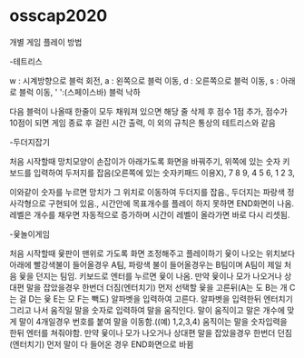 # osscap2020

개별 게임 플레이 방법

-테트리스

  w : 시계방향으로 블럭 회전,
  a : 왼쪽으로 블럭 이동,
  d : 오른쪽으로 블럭 이동,
  s : 아래로 블럭 이동,
  ' ':(스페이스바) 블럭 낙하
  
  다음 블럭이 나올때 한줄이 모두 채워져 있으면 해당 줄 삭제 후 점수 1점 추가,
  점수가 10점이 되면 게임 종료 후 걸린 시간 출력,
  이 외의 규칙은 통상의 테트리스와 같음


-두더지잡기

처음 시작할때 망치모양이 손잡이가 아래가도록 화면을 바꿔주기,
위쪽에 있는 숫자 키보드를 입력하여 두저지를 잡음(오른쪽에 있는 숫자키패드 이용X),
7 8 9,
4 5 6,
1 2 3,

이와같이 숫자를 누르면 망치가 그 위치로 이동하여 두더지를 잡음.,
두더지는 파랑색 정사각형으로 구현되어 있음.,
시간안에 목표개수를 플레이 하지 못하면 END화면이 나옴. 레벨은 개수를 채우면 자동적으로 증가하며 시간이 레벨이 올라가면 바로 다시 리셋됨.

-윷놀이게임

처음 시작할때 윷판이 맨위로 가도록 화면 조정해주고 플레이하기
윷이 나오는 위치보다 아래에 빨강색불이 들어올경우 A팀, 파랑색 불이 들어올경우는 B팀이며 A팀이 제일 처음 윷을 던지는 팀임.
키보드로 엔터를 누르면 윷이 나옴.
만약 윷이나 모가 나오거나 상대편 말을 잡았을경우 한번더 더짐(엔터치기)
먼저 선택할 윷을 고른뒤(A는 도 B는 개 C는 걸 D는 윷 E는 모 F는 빽도) 알파벳을 입력하여 고른다. 알파벳을 입력한뒤 엔터치기
그리고 나서 움직일 말을 숫자로 입력하여 말을 움직인다.
말이 움직이고 말은 개수에 맞게 말이 4개일경우 번호를 붙여 말을 이동함.((예) 1,2,3,4)
움직이는 말을 숫자입력을 한뒤 엔터를 쳐줘야함.
만약 윷이나 모가 나오거나 상대편 말을 잡았을경우 한번더 던짐(엔터치기)
먼저 말이 다 들어온 경우 END화면으로 바뀜
